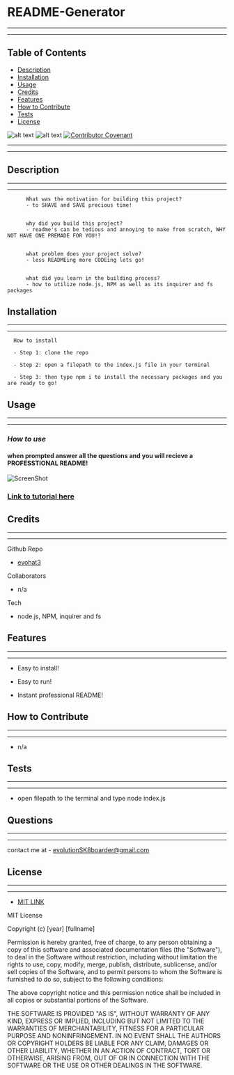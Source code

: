  
# README-Generator
---
---
## Table of Contents 
      
  * [Description](#description)
  * [Installation](#installation)
  * [Usage](#usage)
  * [Credits](#credits)
  * [Features](#features)
  * [How to Contribute](#how-to-contribute)
  * [Tests](#tests)
  * [License](#license)
      
    

  ![alt text](https://img.shields.io/badge/Badge-MIT%20LICENSE-brightgreen)   ![alt text](https://img.shields.io/github/last-commit/evohat3/readme-maker/main)   [![Contributor Covenant](https://img.shields.io/badge/Contributor%20Covenant-2.1-4baaaa.svg)](code_of_conduct.md)



---
---
## Description
---
---
      
          What was the motivation for building this project?
          - to SHAVE and SAVE precious time!
      
      
          why did you build this project?
          - readme's can be tedious and annoying to make from scratch, WHY NOT HAVE ONE PREMADE FOR YOU!?
      
      
          what problem does your project solve?
          - less READMEing more CODEing lets go!
      
      
          what did you learn in the building process?
          - how to utilize node.js, NPM as well as its inquirer and fs packages
      

      
## Installation
  ---
  ---      
  
      How to install
  
      - Step 1: clone the repo 
      
      - Step 2: open a filepath to the index.js file in your terminal
      
      - Step 3: then type npm i to install the necessary packages and you are ready to go!
      
      

## Usage
---
---      
### *How to use*
#### when prompted answer all the questions and you will recieve a PROFESSTIONAL README!
      
![ScreenShot](https://i.imgur.com/OOdHyLv.jpg)

### [Link to tutorial here](https://drive.google.com/file/d/15OnCU800X_F6uZri6qGzwSg1jfbsQo9j/view) 



## Credits
---
---     
Github Repo
* [evohat3](https://github.com/evohat3/readme-maker)

Collaborators
* n/a
      
Tech
* node.js, NPM, inquirer and fs

## Features
---
---
 * Easy to install!
  
 * Easy to run!
  
 * Instant professional README!

## How to Contribute
---
---     
 *  n/a     

## Tests
---
---
* open filepath to the terminal and type node index.js

##  Questions
---
---

contact me at - evolutionSK8boarder@gmail.com
   
  
## License 
---
---    

  *  [MIT LINK](https://choosealicense.com/licenses/mit/)

    
MIT License

Copyright (c) [year] [fullname]

Permission is hereby granted, free of charge, to any person obtaining a copy
of this software and associated documentation files (the "Software"), to deal
in the Software without restriction, including without limitation the rights
to use, copy, modify, merge, publish, distribute, sublicense, and/or sell
copies of the Software, and to permit persons to whom the Software is
furnished to do so, subject to the following conditions:

The above copyright notice and this permission notice shall be included in all
copies or substantial portions of the Software.

THE SOFTWARE IS PROVIDED "AS IS", WITHOUT WARRANTY OF ANY KIND, EXPRESS OR
IMPLIED, INCLUDING BUT NOT LIMITED TO THE WARRANTIES OF MERCHANTABILITY,
FITNESS FOR A PARTICULAR PURPOSE AND NONINFRINGEMENT. IN NO EVENT SHALL THE
AUTHORS OR COPYRIGHT HOLDERS BE LIABLE FOR ANY CLAIM, DAMAGES OR OTHER
LIABILITY, WHETHER IN AN ACTION OF CONTRACT, TORT OR OTHERWISE, ARISING FROM,
OUT OF OR IN CONNECTION WITH THE SOFTWARE OR THE USE OR OTHER DEALINGS IN THE
SOFTWARE.



